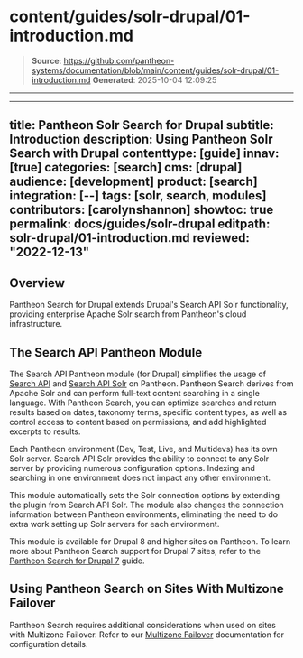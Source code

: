# content/guides/solr-drupal/01-introduction.md

> **Source**: https://github.com/pantheon-systems/documentation/blob/main/content/guides/solr-drupal/01-introduction.md
> **Generated**: 2025-10-04 12:09:25

---

---
title: Pantheon Solr Search for Drupal
subtitle: Introduction
description: Using Pantheon Solr Search with Drupal
contenttype: [guide]
innav: [true]
categories: [search]
cms: [drupal]
audience: [development]
product: [search]
integration: [--]
tags: [solr, search, modules]
contributors: [carolynshannon]
showtoc: true
permalink: docs/guides/solr-drupal
editpath: solr-drupal/01-introduction.md
reviewed: "2022-12-13"
---

## Overview

Pantheon Search for Drupal extends Drupal's Search API Solr functionality, providing enterprise Apache Solr search from Pantheon's cloud infrastructure.

## The Search API Pantheon Module

The Search API Pantheon module (for Drupal) simplifies the usage of [Search API](https://www.drupal.org/project/search_api) and [Search API Solr](https://www.drupal.org/project/search_api_solr) on Pantheon. Pantheon Search derives from Apache Solr and can perform full-text content searching in a single language. With Pantheon Search, you can optimize searches and return results based on dates, taxonomy terms, specific content types, as well as control access to content based on permissions, and add highlighted excerpts to results.

Each Pantheon environment (Dev, Test, Live, and Multidevs) has its own Solr server. Search API Solr provides the ability to connect to any Solr server by providing numerous configuration options. Indexing and searching in one environment does not impact any other environment.

This module automatically sets the Solr connection options by extending the plugin from Search API Solr. The module also changes the connection information between Pantheon environments, eliminating the need to do extra work setting up Solr servers for each environment.

This module is available for Drupal 8 and higher sites on Pantheon. To learn more about Pantheon Search support for Drupal 7 sites, refer to the [Pantheon Search for Drupal 7](/guides/solr-drupal/solr-drupal-7) guide.

## Using Pantheon Search on Sites With Multizone Failover

Pantheon Search requires additional considerations when used on sites with Multizone Failover. Refer to our [Multizone Failover](/multizone-failover) documentation for configuration details.

